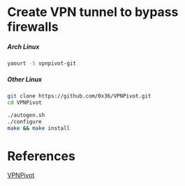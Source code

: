 # Create VPN tunnel to bypass firewalls
##### Arch Linux
```bash
yaourt -S vpnpivot-git
```

##### Other Linux
```bash
git clone https://github.com/0x36/VPNPivot.git
cd VPNPivot

./autogen.sh
./configure
make && make install
```

# References
[VPNPivot](https://github.com/0x36/VPNPivot)
